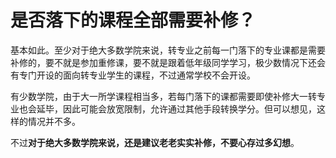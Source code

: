 # 是否落下的课程全部需要补修？

基本如此。至少对于绝大多数学院来说，转专业之前每一门落下的专业课都是需要补修的，要不就是参加重修课，要不就是跟着低年级同学学习，极少数情况下还会有专门开设的面向转专业学生的课程，不过通常学校不会开设。

有少数学院，由于大一所学课程相当多，若每门落下的课都需要即使补修大一转专业也会延毕，因此可能会放宽限制，允许通过其他手段转换学分。但可以想见，这样的情况并不多。

不过**对于绝大多数学院来说，还是建议老老实实补修，不要心存过多幻想**。
